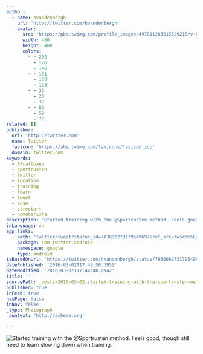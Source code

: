 ```yaml
---
author:
  - name: hvandenbergh
    url: 'http://twitter.com/hvandenbergh'
    avatar:
      src: 'https://pbs.twimg.com/profile_images/497811263515529216/v-8YM5_l_400x400.jpeg'
      width: 400
      height: 400
      colors:
        - - 202
          - 176
          - 146
        - - 151
          - 128
          - 123
        - - 35
          - 20
          - 32
        - - 83
          - 59
          - 72
related: []
publisher:
  url: 'http://twitter.com'
  name: Twitter
  favicon: 'https://abs.twimg.com/favicons/favicon.ico'
  domain: twitter.com
keywords:
  - 87rattoaeo
  - sportrusten
  - twitter
  - location
  - training
  - learn
  - tweet
  - suse
  - streetart
  - homebarista
description: 'Started training with the @Sportrusten method. Feels good, though still need to learn slowing down when training.'
inLanguage: en
app_links:
  - path: 'twitter/tweet?status_id=703896273179549697&ref_src=twsrc%5Egoogle%7Ctwcamp%5Eandroidseo%7Ctwgr%5Estatus%7Ctwterm%5E703896273179549697'
    package: com.twitter.android
    namespace: google
    type: android
isBasedOnUrl: 'https://twitter.com/hvandenbergh/status/703896273179549697'
datePublished: '2016-03-02T17:49:56.395Z'
dateModified: '2016-03-02T17:44:48.094Z'
title: ''
sourcePath: _posts/2016-03-02-started-training-with-the-sportrusten-method-feels-good-t.md
published: true
inFeed: true
hasPage: false
inNav: false
_type: Photograph
_context: 'http://schema.org'

---
```

![Started training with the &commat;Sportrusten method&period; Feels good&comma; though still need to learn slowing down when training&period;](https://pbs.twimg.com/media/CcS97gpXEAAedds.jpg:large)